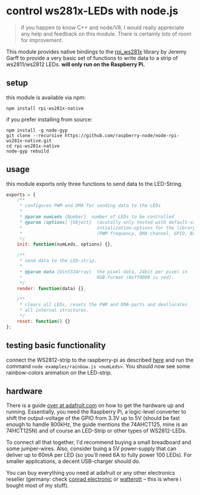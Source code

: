 # control ws281x-LEDs with node.js

> if you happen to know C++ and node/V8, I would really appreciate any help and feedback on this module.
> There is certainly lots of room for improvement.

This module provides native bindings to the [rpi_ws281x](https://github.com/jgarff/rpi_ws281x)
library by Jeremy Garff to provide a very basic set of functions to write data to a strip of
ws2811/ws2812 LEDs. **will only run on the Raspberry Pi.**

## setup

this module is available via npm:

    npm install rpi-ws281x-native

if you prefer installing from source:

    npm install -g node-gyp
    git clone --recursive https://github.com/raspberry-node/node-rpi-ws281x-native.git
    cd rpi-ws281x-native
    node-gyp rebuild


## usage

this module exports only three functions to send data to the LED-String.

```javascript
exports = {
    /**
     * configures PWM and DMA for sending data to the LEDs
     *
     * @param numLeds {Number}  number of LEDs to be controlled
     * @param [options] {Object}  (acutally only tested with default-values)
     *                            intialization-options for the library
     *                            (PWM frequency, DMA channel, GPIO, Brightness)
     */
    init: function(numLeds, options) {},

    /**
     * send data to the LED-strip.
     *
     * @param data {Uint32Array}  the pixel-data, 24bit per pixel in
     *                            RGB-format (0xff0000 is red).
     */
    render: function(data) {},

    /**
     * clears all LEDs, resets the PWM and DMA-parts and deallocates
     * all internal structures.
     */
    reset: function() {}
};
```

## testing basic functionality

connect the WS2812-strip to the raspberry-pi as described [here](https://learn.adafruit.com/neopixels-on-raspberry-pi/wiring)
and run the command `node examples/rainbow.js <numLeds>`.
You should now see some rainbow-colors animation on the LED-strip.


## hardware

There is a guide [over at adafruit.com](https://learn.adafruit.com/neopixels-on-raspberry-pi) on how
to get the hardware up and running. Essentially, you need the Raspberry Pi, a logic-level converter
to shift the output-voltage of the GPIO from 3.3V up to 5V (should be fast enough to handle 800kHz,
the guide mentions the 74AHCT125, mine is an 74HCT125N) and of course an LED-Strip or other types of WS2812-LEDs.

To connect all that together, I'd recommend buying a small breadboard and some jumper-wires.
Also, consider buing a 5V power-supply that can deliver up to 60mA per LED (so you'll need 6A to fully power 100 LEDs).
For smaller applications, a decent USB-charger should do.

You can buy everything you need at adafruit or any other electronics reseller
(germany: check [conrad electronic](http://www.conrad.de) or [watterott](http://watterott.com) – this is
where i bought most of my stuff).
